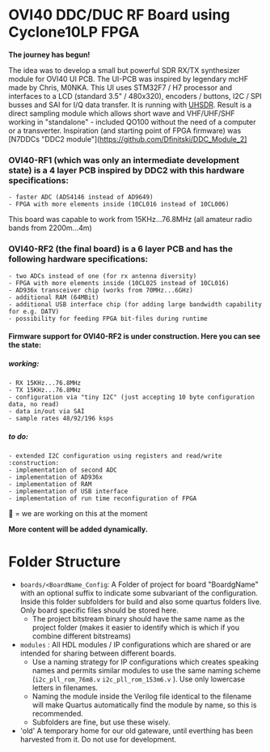 # OVI40 DDC/DUC RF Board using Cyclone10LP FPGA

**The journey has begun!**

The idea was to develop a small but powerful SDR RX/TX synthesizer module for OVI40 UI PCB. The UI-PCB was inspired by legendary mcHF made by Chris, M0NKA. This UI uses STM32F7 / H7 processor and interfaces to a LCD (standard 3.5" / 480x320), encoders / buttons, I2C / SPI busses and SAI for I/Q data transfer. It is running with [UHSDR](https://github.com/df8oe/UHSDR). Result is a direct sampling module which allows short wave and VHF/UHF/SHF working in "standalone" - included QO100 without the need of a computer or a transverter.
Inspiration (and starting point of FPGA firmware) was [N7DDCs "DDC2 module"](https://github.com/Dfinitski/DDC_Module_2]

### OVI40-RF1 (which was only an intermediate development state) is a 4 layer PCB inspired by DDC2 with this hardware specifications:
	- faster ADC (ADS4146 instead of AD9649)
	- FPGA with more elements inside (10CL016 instead of 10CL006)
This board was capable to work from 15KHz...76.8MHz (all amateur radio bands from 2200m...4m)

### OVI40-RF2 (the final board) is a 6 layer PCB and has the following hardware specifications:
	- two ADCs instead of one (for rx antenna diversity)
	- FPGA with more elements inside (10CL025 instead of 10CL016)
	- AD936x transceiver chip (works from 70MHz...6GHz)
	- additional RAM (64MBit)
	- additional USB interface chip (for adding large bandwidth capability for e.g. DATV)
	- possibility for feeding FPGA bit-files during runtime

#### Firmware support for OVI40-RF2 is under construction. Here you can see the state:

##### working:
	- RX 15KHz...76.8MHz
	- TX 15KHz...76.8MHz
	- configuration via "tiny I2C" (just accepting 10 byte configuration data, no read)
	- data in/out via SAI
	- sample rates 48/92/196 ksps

##### to do:
	- extended I2C configuration using registers and read/write :construction:
	- implementation of second ADC
	- implementation of AD936x
	- implementation of RAM
	- implementation of USB interface
	- implementation of run time reconfiguration of FPGA

:construction: = we are working on this at the moment

**More content will be added dynamically.**

# Folder Structure

- `boards/<BoardName_Config`: A Folder of project for board "BoardgName" with an optional suffix to indicate some subvariant of the configuration.  Inside this folder subfolders for build and also some quartus folders live. Only board specific files should be stored here.
	- The project bitstream binary should have the same name as the project folder (makes it easier to identify which is which if you combine different bitstreams)
- `modules` : All HDL modules / IP configurations which are shared or are intended for sharing between different boards.
	- Use a naming strategy for IP configurations which creates speaking names and permits similar modules to use the same naming scheme (`i2c_pll_rom_76m8.v` `i2c_pll_rom_153m6.v` ).  Use only lowercase letters in filenames.
	- Naming the module inside the Verilog file identical to the filename will make Quartus automatically find the module by name, so this is recommended.
	- Subfolders are fine, but use these wisely.
- 'old' A temporary home for our old gateware, until everthing has been harvested from it. Do not use for development.
